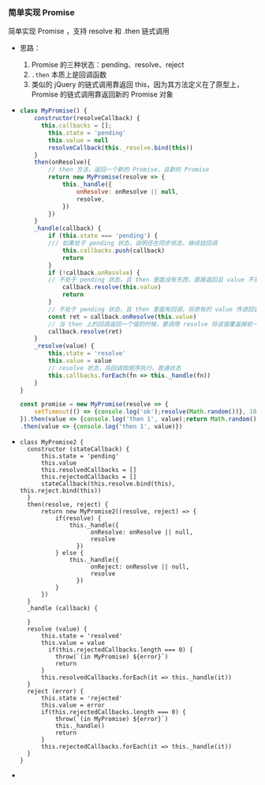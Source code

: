### 简单实现 Promise

简单实现 Promise ，支持 resolve 和 .then 链式调用

* 思路：

  1. Promise 的三种状态：pending、resolve、reject
  2. `.then` 本质上是回调函数
  3. 类似的 jQuery 的链式调用靠返回 this，因为其方法定义在了原型上，Promise 的链式调用靠返回新的 Promise 对象

* ```js
  class MyPromise() {
      constructor(resolveCallback) {
      	this.callbacks = [];
          this.state = 'pending'
          this.value = null
          resolveCallback(this._resolve.bind(this))
      }
      then(onResolve){
          // then 方法，返回一个新的 Promise，且新的 Promise 
          return new MyPromise(resolve => {
              this._handle({
                  onResolve: onResolve || null,
                  resolve,
              })
          })
      }
      _handle(callback) {
          if (this.state === 'pending') { 
          /// 如果处于 pending 状态，说明还在同步状态，继续挂回调
              this.callbacks.push(callback)
              return
          }
          if (!callback.onResolve) {
          // 不处于 pending 状态，且 then 里面没有东西，直接返回且 value 不变，直接调用 resolve
              callback.resolve(this.value)
              return
          }
          // 不处于 pending 状态，且 then 里面有回调，将原有的 value 传进回调
          const ret = callback.onResolve(this.value)
          // 当 then 上的回调返回一个值的时候，要调用 resolve 将该值覆盖掉前一个 value
          callback.resolve(ret)
      }
      _resolve(value) {
          this.state = 'resolve'
          this.value = value
          // resolve 状态，将回调按顺序执行，普通状态
          this.callbacks.forEach(fn => this._handle(fn))
      }
  }
  
  const promise = new MyPromise(resolve => {
      setTimeout(() => {console.log('ok');resolve(Math.random())}, 1000)
  }).then(value => {console.log('then 1', value);return Math.random()})
  .then(value => {console.log('then 1', value)})
  ```

* ```
  class MyPromise2 {
  	constructor (stateCallback) {
  		this.state = 'pending'
  		this.value
  		this.resolvedCallbacks = []
  		this.rejectedCallbacks = []
  		stateCallback(this.resolve.bind(this), this.reject.bind(this))
  	}
  	then(resolve, reject) {
  		return new MyPromise2((resolve, reject) => {
  			if(resolve) {
  				this._handle({
                      onResolve: onResolve || null,
                      resolve
                  })
  			} else {
              	this._handle({
                      onReject: onResolve || null,
                      resolve
                  })
  			}
  		})
  	}
  	_handle (callback) {
  	
  	}
  	resolve (value) {
  		this.state = 'resolved'
  		this.value = value
          if(this.rejectedCallbacks.length === 0) {
  			throw(`(in MyPromise) ${error}`)
  			return
  		}
  		this.resolvedCallbacks.forEach(it => this._handle(it))
  	}
  	reject (error) {
  		this.state = 'rejected'
  		this.value = error
  		if(this.rejectedCallbacks.length === 0) {
  			throw(`(in MyPromise) ${error}`)
  			this._handle()
  			return
  		}
  		this.rejectedCallbacks.forEach(it => this._handle(it))
  	}
  }
  ```

* 
